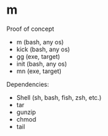 # m

Proof of concept

* m (bash, any os)
* kick (bash, any os)
* gg (exe, target)
* init (bash, any os)
* mn (exe, target)

Dependencies:

* Shell (sh, bash, fish, zsh, etc.)
* tar
* gunzip
* chmod
* tail